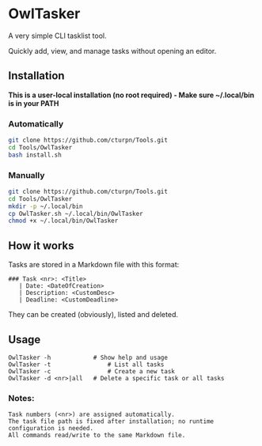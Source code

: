 # OwlTasker
A very simple CLI tasklist tool.

Quickly add, view, and manage tasks without opening an editor.
   

## Installation
**This is a user-local installation (no root required) - Make sure ~/.local/bin is in your PATH**  

### Automatically
```bash 
git clone https://github.com/cturpn/Tools.git
cd Tools/OwlTasker
bash install.sh
```

### Manually

```bash
git clone https://github.com/cturpn/Tools.git
cd Tools/OwlTasker
mkdir -p ~/.local/bin
cp OwlTasker.sh ~/.local/bin/OwlTasker
chmod +x ~/.local/bin/OwlTasker
```

## How it works

Tasks are stored in a Markdown file with this format:
```
### Task <nr>: <Title>
   | Date: <DateOfCreation>  
   | Description: <CustomDesc>  
   | Deadline: <CustomDeadline>  
```
They can be created (obviously), listed and deleted. 

## Usage
```
OwlTasker -h            # Show help and usage  
OwlTasker -t				# List all tasks  
OwlTasker -c				# Create a new task  
OwlTasker -d <nr>|all	# Delete a specific task or all tasks  
```
### Notes:  
    Task numbers (<nr>) are assigned automatically.  
    The task file path is fixed after installation; no runtime configuration is needed.  
    All commands read/write to the same Markdown file.  
